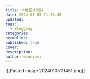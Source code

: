 ```yaml
---
title: 本地图片测试
date: 2024-01-05 11:13:45
updated: 
tags:
  - Blogging
categories: 
permalink: 
published: true
cover: 
description: 
author: winniesi
---
```

![[Pasted image 20240105111451.png]]